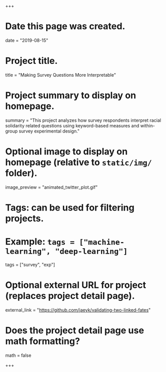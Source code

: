 +++
# Date this page was created.
date = "2019-08-15"

# Project title.
title = "Making Survey Questions More Interpretable"

# Project summary to display on homepage.
summary = "This project analyzes how survey respondents interpret racial solidarity related questions using keyword-based measures and within-group survey experimental design."

# Optional image to display on homepage (relative to `static/img/` folder).
image_preview = "animated_twitter_plot.gif"

# Tags: can be used for filtering projects.
# Example: `tags = ["machine-learning", "deep-learning"]`
tags = ["survey", "exp"]

# Optional external URL for project (replaces project detail page).
external_link = "https://github.com/jaeyk/validating-two-linked-fates"

# Does the project detail page use math formatting?
math = false

+++

